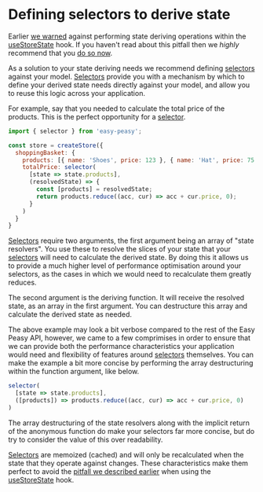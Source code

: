 # Defining selectors to derive state

Earlier [we warned](/docs/tutorial/accessing-state.html#pitfalls) against performing state deriving operations within the [useStoreState](/docs/api/use-store-state) hook. If you haven't read about this pitfall then we _highly_ recommend that you [do so now](/docs/tutorial/accessing-state.html#pitfalls).

As a solution to your state deriving needs we recommend defining [selectors](/docs/api/selector) against your model. [Selectors](/docs/api/selector) provide you with a mechanism by which to define your derived state needs directly against your model, and allow you to reuse this logic across your application.

For example, say that you needed to calculate the total price of the products. This is the perfect opportunity for a [selector](/docs/api/selector).

```javascript
import { selector } from 'easy-peasy';

const store = createStore({
  shoppingBasket: {
    products: [{ name: 'Shoes', price: 123 }, { name: 'Hat', price: 75 }],
    totalPrice: selector(
      [state => state.products],
      (resolvedState) => {
        const [products] = resolvedState;
        return products.reduce((acc, cur) => acc + cur.price, 0);
      }
    )
  }
}
```

[Selectors](/docs/api/selector) require two arguments, the first argument being an array of "state resolvers". You use these to resolve the slices of your state that your [selectors](/docs/api/selector) will need to calculate the derived state. By doing this it allows us to provide a much higher level of performance optimisation around your selectors, as the cases in which we would need to recalculate them greatly reduces.

The second argument is the deriving function. It will receive the resolved state, as an array in the first argument. You can destructure this array and calculate the derived state as needed.

The above example may look a bit verbose compared to the rest of the Easy Peasy API, however, we came to a few comprimises in order to ensure that we can provide both the performance characteristics your application would need and flexibility of features around [selectors](/docs/api/selector) themselves. You can make the example a bit more concise by performing the array destructuring within the function argument, like below.

```javascript
selector(
  [state => state.products],
  ([products]) => products.reduce((acc, cur) => acc + cur.price, 0)
)
```

The array destructuring of the state resolvers along with the implicit return of the anonymous function do make your selectors far more concise, but do try to consider the value of this over readability.

[Selectors](/docs/api/selector) are memoized (cached) and will only be recalculated when the state that they operate against changes. These characteristics make them perfect to avoid the [pitfall we described earlier](/docs/tutorial/accessing-state.html#pitfalls) when using the [useStoreState](/docs/api/use-store-state) hook.
